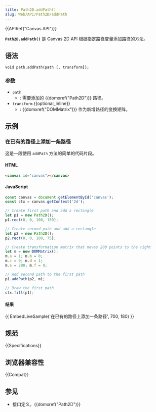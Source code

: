 ```yaml
---
title: Path2D.addPath()
slug: Web/API/Path2D/addPath
---
```


{{APIRef("Canvas API")}}

**`Path2D.addPath()`** 是 Canvas 2D API 根据指定路径变量添加路径的方法。

## 语法

```
void path.addPath(path [, transform]);
```

### 参数

- `path`
  - : 需要添加的 {{domxref("Path2D")}} 路径。
- `transform` {{optional_inline}}
  - : {{domxref("DOMMatrix")}} 作为新增路径的变换矩阵。

## 示例

### 在已有的路径上添加一条路径

这是一段使用 `addPath` 方法的简单的代码片段。

#### HTML

```html
<canvas id="canvas"></canvas>
```

#### JavaScript

```js
const canvas = document.getElementById('canvas');
const ctx = canvas.getContext('2d');

// Create first path and add a rectangle
let p1 = new Path2D();
p1.rect(0, 0, 100, 150);

// Create second path and add a rectangle
let p2 = new Path2D();
p2.rect(0, 0, 100, 75);

// Create transformation matrix that moves 200 points to the right
let m = new DOMMatrix();
m.a = 1; m.b = 0;
m.c = 0; m.d = 1;
m.e = 200; m.f = 0;

// Add second path to the first path
p1.addPath(p2, m);

// Draw the first path
ctx.fill(p1);
```

#### 结果

{{ EmbedLiveSample('在已有的路径上添加一条路径', 700, 180) }}

## 规范

{{Specifications}}

## 浏览器兼容性

{{Compat}}

## 参见

- 接口定义，{{domxref("Path2D")}}
